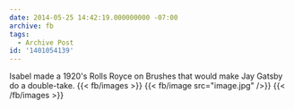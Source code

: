 ```yaml
---
date: 2014-05-25 14:42:19.000000000 -07:00
archive: fb
tags: 
  - Archive Post
id: '1401054139'
---
```


Isabel made a 1920's Rolls Royce on Brushes that would make Jay Gatsby do a double-take.
{{< fb/images >}}
{{< fb/image src="image.jpg" />}}
{{< /fb/images >}}
